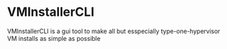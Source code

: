 # VMInstallerCLI
VMInstallerCLI is a gui tool to make all but esspecially type-one-hypervisor VM installs as simple as possible
